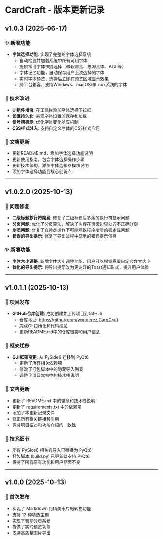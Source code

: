 # CardCraft - 版本更新记录

## v1.0.3 (2025-06-17)

### ✨ 新增功能

- **字体选择功能**: 实现了完整的字体选择系统
  - 自动检测并加载系统中所有可用字体
  - 提供常用字体快捷选择（微软雅黑、思源黑体、Arial等）
  - 字体记忆功能，自动保存用户上次选择的字体
  - 实时字体预览，选择后立即在预览区域显示效果
  - 跨平台兼容，支持Windows、macOS和Linux系统的字体

### 🔧 技术改进

- **UI组件增强**: 在工具栏添加字体选择下拉框
- **设置持久化**: 实现字体设置的保存和加载
- **信号槽机制**: 优化字体变化响应机制
- **CSS样式注入**: 支持自定义字体的CSS样式应用

### 📝 文档更新

- 更新README.md，添加字体选择功能说明
- 更新使用指南，包含字体选择操作步骤
- 更新技术架构，添加字体选择器模块说明
- 添加字体选择功能到核心创新点

---

## v1.0.2.0 (2025-10-13)

### 🐛 问题修复
- **二级标题换行符隐藏**: 修复了二级标题后多余的换行符显示问题
- **分页问题**: 优化了分页算法，解决了内容在页面边界处的不正确分割
- **崩溃问题**: 修复了在特定操作下可能导致程序崩溃的稳定性问题
- **错误的导出提示**: 修复了导出过程中显示的错误提示信息

### ✨ 新增功能
- **字体大小调整**: 新增字体大小调整功能，用户可以根据需要自定义文本大小
- **优化的导出提示**: 将导出提示改为更友好的Toast通知形式，提升用户体验

---

## v1.0.1.1 (2025-10-13)

### 🚀 项目发布

- **GitHub仓库创建**: 成功创建并上传项目到GitHub
  - 仓库地址: https://github.com/wonderez/CardCraft
  - 完成Git初始化和代码推送
  - 更新README.md中的仓库链接和用户信息

### 🔄 框架迁移

- **GUI框架变更**: 从 PySide6 迁移到 PyQt6
  - 更新了所有相关依赖项
  - 修改了打包脚本中的隐藏导入列表
  - 调整了项目文档中的技术栈说明

### 📝 文档更新

- 更新了 README.md 中的徽章和技术栈说明
- 更新了 requirements.txt 中的依赖项
- 添加了本更新记录文件
- 修正所有相关链接和引用
- 保持项目描述和功能介绍的一致性

### 🔧 技术细节

- 所有 PySide6 相关的导入已替换为 PyQt6
- 打包脚本 (build.py) 已更新以支持 PyQt6
- 保持了所有原有功能和用户界面不变

---

## v1.0.0 (2025-10-13)

### 🎉 首次发布

- 实现了 Markdown 到精美卡片的转换功能
- 支持 12 种精选主题
- 实现了智能分页系统
- 提供了实时预览功能
- 支持高质量图片导出
